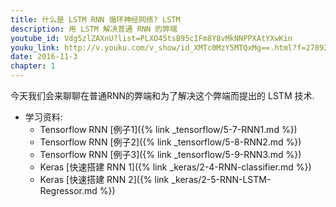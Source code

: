```yaml
---
title: 什么是 LSTM RNN 循环神经网络? LSTM
description: 用 LSTM 解决普通 RNN 的弊端
youtube_id: Vdg5zlZAXnU?list=PLXO45tsB95cIFm8Y8vMkNNPPXAtYXwKin
youku_link: http://v.youku.com/v_show/id_XMTc0MzY5MTQxMg==.html?f=27892935&o=1
date: 2016-11-3
chapter: 1
---
```

今天我们会来聊聊在普通RNN的弊端和为了解决这个弊端而提出的 LSTM 技术.

* 学习资料: 
  * Tensorflow RNN [例子1]({% link _tensorflow/5-7-RNN1.md %})
  * Tensorflow RNN [例子2]({% link _tensorflow/5-8-RNN2.md %})
  * Tensorflow RNN [例子3]({% link _tensorflow/5-9-RNN3.md %})
  * Keras [快速搭建 RNN 1]({% link _keras/2-4-RNN-classifier.md %})
  * Keras [快速搭建 RNN 2]({% link _keras/2-5-RNN-LSTM-Regressor.md %})
  